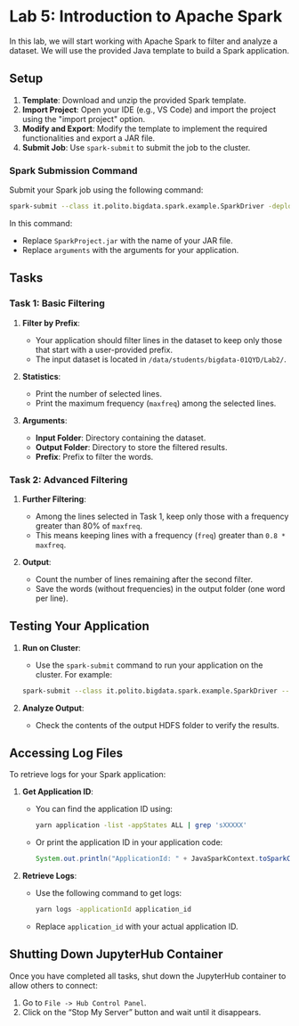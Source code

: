 # Lab 5: Introduction to Apache Spark

In this lab, we will start working with Apache Spark to filter and analyze a dataset. We will use the provided Java template to build a Spark application.

## Setup

1. **Template**: Download and unzip the provided Spark template.
2. **Import Project**: Open your IDE (e.g., VS Code) and import the project using the "import project" option.
3. **Modify and Export**: Modify the template to implement the required functionalities and export a JAR file.
4. **Submit Job**: Use `spark-submit` to submit the job to the cluster.

### Spark Submission Command

Submit your Spark job using the following command:

```sh
spark-submit --class it.polito.bigdata.spark.example.SparkDriver -deploy-mode client --master yarn SparkProject.jar arguments
```

In this command:
- Replace `SparkProject.jar` with the name of your JAR file.
- Replace `arguments` with the arguments for your application.

## Tasks

### Task 1: Basic Filtering

1. **Filter by Prefix**:
   - Your application should filter lines in the dataset to keep only those that start with a user-provided prefix.
   - The input dataset is located in `/data/students/bigdata-01QYD/Lab2/`.

2. **Statistics**:
   - Print the number of selected lines.
   - Print the maximum frequency (`maxfreq`) among the selected lines.

3. **Arguments**:
   - **Input Folder**: Directory containing the dataset.
   - **Output Folder**: Directory to store the filtered results.
   - **Prefix**: Prefix to filter the words.

### Task 2: Advanced Filtering

1. **Further Filtering**:
   - Among the lines selected in Task 1, keep only those with a frequency greater than 80% of `maxfreq`.
   - This means keeping lines with a frequency (`freq`) greater than `0.8 * maxfreq`.

2. **Output**:
   - Count the number of lines remaining after the second filter.
   - Save the words (without frequencies) in the output folder (one word per line).

## Testing Your Application

1. **Run on Cluster**:
   - Use the `spark-submit` command to run your application on the cluster. For example:

   ```sh
   spark-submit --class it.polito.bigdata.spark.example.SparkDriver --deploy-mode client --master yarn SparkProject.jar /data/students/bigdata-01QYD/Lab2/ HDFSOutputFolder "ho"
   ```

2. **Analyze Output**:
   - Check the contents of the output HDFS folder to verify the results.

## Accessing Log Files

To retrieve logs for your Spark application:

1. **Get Application ID**:
   - You can find the application ID using:

     ```sh
     yarn application -list -appStates ALL | grep 'sXXXXX'
     ```

   - Or print the application ID in your application code:

     ```java
     System.out.println("ApplicationId: " + JavaSparkContext.toSparkContext(sc).applicationId());
     ```

2. **Retrieve Logs**:
   - Use the following command to get logs:

     ```sh
     yarn logs -applicationId application_id
     ```

   - Replace `application_id` with your actual application ID.

## Shutting Down JupyterHub Container

Once you have completed all tasks, shut down the JupyterHub container to allow others to connect:

1. Go to `File -> Hub Control Panel`.
2. Click on the “Stop My Server” button and wait until it disappears.